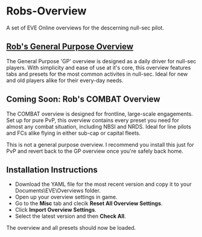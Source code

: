 # Robs-Overview

A set of EVE Online overviews for the descerning null-sec pilot.

## [Rob's General Purpose Overview](https://github.com/EvilBlueSmartie/Robs-Overview/tree/master/General%20Purpose)

The General Purpose 'GP' overview is designed as a daily driver for null-sec players. With simplicity and ease of use at it's core, this overview features tabs and presets for the most common activites in null-sec. Ideal for new and old players alike for their every-day needs.

## Coming Soon: Rob's COMBAT Overview

The COMBAT overview is designed for frontline, large-scale engagements. Set up for pure PvP, this overview contains every preset you need for almost any combat situation, including NBSI and NRDS. Ideal for line pilots and FCs alike flying in either sub-cap or capital fleets.

This is not a general purpose overview. I recommend you install this just for PvP and revert back to the GP overview once you're safely back home.

## Installation Instructions

* Download the YAML file for the most recent version and copy it to your Documents\EVE\Overviews folder.
* Open up your overview settings in game.
* Go to the **Misc** tab and clecik **Reset All Overview Settings**.
* Click **Import Overview Settings**.
* Select the latest version and then **Check All**.

The overview and all presets should now be loaded.
